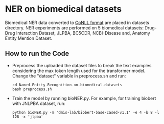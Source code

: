 # NER on biomedical datasets

Biomedical NER data converted to [CoNLL format](http://ufal.mff.cuni.cz/conll2009-st/task-description.html) are placed in datasets directory. NER experiments are performed on 5 biomedical datasets: Drug-Drug Interaction Dataset, JLPBA, BC5CDR, NCBI-Disease and, Anatomy Entity Mention Dataset.

## How to run the Code 

- Preprocess the uploaded the dataset files to break the text examples considering the max token length used for the transformer model. Change the "dataset" variable in preprocess.sh and run:

    ``` 
    cd Named-Entity-Recognition-on-biomedical-datasets
    bash preprocess.sh
    ```

- Train the model by running bioNER.py.
  For example, for training biobert with JNLPBA dataset, run:

    ``` 
    python bioNER.py -m 'dmis-lab/biobert-base-cased-v1.1' -e 4 -b 8 -l 128 -x 'jlpba'
    ```
